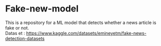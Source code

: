 # Fake-new-model
This is a repository for a ML model that detects whether a news article is fake or not. <br>
Datas et : https://www.kaggle.com/datasets/emineyetm/fake-news-detection-datasets
